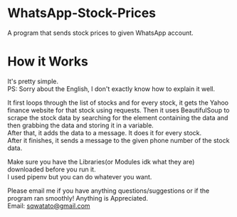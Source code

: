 # WhatsApp-Stock-Prices
A program that sends stock prices to given WhatsApp account. 

# How it Works 
It's pretty simple.  
PS: Sorry about the English, I don't exactly know how to explain it well.  

It first loops through the list of stocks and for every stock, it gets the Yahoo finance website for that stock using requests. 
Then it uses BeautifulSoup to scrape the stock data by searching for the element containing the data and then grabbing the data and storing it in a variable.  
After that, it adds the data to a message.
It does it for every stock.  
After it finishes, it sends a message to the given phone number of the stock data.  

Make sure you have the Libraries(or Modules idk what they are) downloaded before you run it.  
I used pipenv but you can do whatever you want.  

Please email me if you have anything questions/suggestions or if the program ran smoothly! Anything is Appreciated.  
Email: sqwatato@gmail.com

